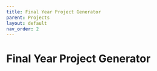 ```yaml
---
title: Final Year Project Generator
parent: Projects
layout: default
nav_order: 2
---
```


# Final Year Project Generator

